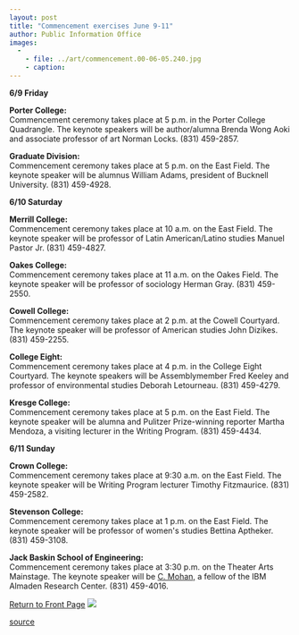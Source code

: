 ```yaml
---
layout: post
title: "Commencement exercises June 9-11"
author: Public Information Office
images:
  -
    - file: ../art/commencement.00-06-05.240.jpg
    - caption: 
---
```


**6/9 Friday**

**Porter College:**  
Commencement ceremony takes place at 5 p.m. in the Porter College Quadrangle. The keynote speakers will be author/alumna Brenda Wong Aoki and associate professor of art Norman Locks. (831) 459-2857.  
  

**Graduate Division:**  
Commencement ceremony takes place at 5 p.m. on the East Field. The keynote speaker will be alumnus William Adams, president of Bucknell University. (831) 459-4928.  
  
**6/10 Saturday**

**Merrill College:**  
Commencement ceremony takes place at 10 a.m. on the East Field. The keynote speaker will be professor of Latin American/Latino studies Manuel Pastor Jr. (831) 459-4827.  
  
**Oakes College:**  
Commencement ceremony takes place at 11 a.m. on the Oakes Field. The keynote speaker will be professor of sociology Herman Gray. (831) 459-2550.  
  
**Cowell College:**  
Commencement ceremony takes place at 2 p.m. at the Cowell Courtyard. The keynote speaker will be professor of American studies John Dizikes. (831) 459-2255.  
  
**College Eight:**  
Commencement ceremony takes place at 4 p.m. in the College Eight Courtyard. The keynote speakers will be Assemblymember Fred Keeley and professor of environmental studies Deborah Letourneau. (831) 459-4279.  
  
**Kresge College:**  
Commencement ceremony takes place at 5 p.m. on the East Field. The keynote speaker will be alumna and Pulitzer Prize-winning reporter Martha Mendoza, a visiting lecturer in the Writing Program. (831) 459-4434.  
  
**6/11 Sunday**

**Crown College:**  
Commencement ceremony takes place at 9:30 a.m. on the East Field. The keynote speaker will be Writing Program lecturer Timothy Fitzmaurice. (831) 459-2582.  
  
**Stevenson College:**  
Commencement ceremony takes place at 1 p.m. on the East Field. The keynote speaker will be professor of women's studies Bettina Aptheker. (831) 459-3108.  
  
**Jack Baskin School of Engineering:**  
Commencement ceremony takes place at 3:30 p.m. on the Theater Arts Mainstage. The keynote speaker will be [C. Mohan,][1] a fellow of the IBM Almaden Research Center. (831) 459-4016.

  
[Return to Front Page][2] ![ ][3]

[1]: http://www.almaden.ibm.com/u/mohan/
[2]: ../../index.html
[3]: ../../images/trans.gif

[source](http://www1.ucsc.edu/currents/99-00/06-05/commencements.html "Permalink to commencements")
